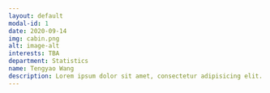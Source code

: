 ```yaml
---
layout: default
modal-id: 1
date: 2020-09-14
img: cabin.png
alt: image-alt
interests: TBA
department: Statistics
name: Tengyao Wang
description: Lorem ipsum dolor sit amet, consectetur adipisicing elit. Mollitia neque assumenda ipsam nihil, molestias magnam, recusandae quos quis inventore quisquam velit asperiores, vitae? Reprehenderit soluta, eos quod consequuntur itaque. Nam.
---
```

